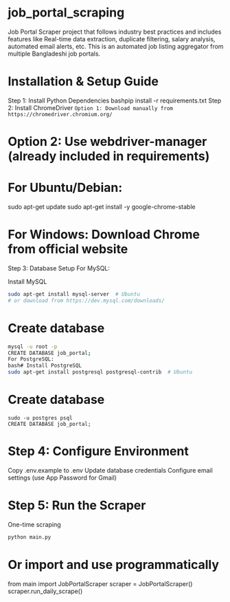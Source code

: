 # job_portal_scraping
Job Portal Scraper project that follows industry best practices and includes features like Real-time data extraction, duplicate filtering, salary analysis, automated email alerts, etc. This is an automated job listing aggregator from multiple Bangladeshi job portals.

# Installation & Setup Guide
Step 1: Install Python Dependencies
bashpip install -r requirements.txt
Step 2: Install ChromeDriver
`Option 1: Download manually from https://chromedriver.chromium.org/`
# Option 2: Use webdriver-manager (already included in requirements)

# For Ubuntu/Debian:
sudo apt-get update
sudo apt-get install -y google-chrome-stable

# For Windows: Download Chrome from official website
Step 3: Database Setup
For MySQL:

Install MySQL
```bash
sudo apt-get install mysql-server  # Ubuntu
# or download from https://dev.mysql.com/downloads/
```

# Create database
```bash
mysql -u root -p
CREATE DATABASE job_portal;
For PostgreSQL:
bash# Install PostgreSQL
sudo apt-get install postgresql postgresql-contrib  # Ubuntu
```

# Create database
```
sudo -u postgres psql
CREATE DATABASE job_portal;
```

# Step 4: Configure Environment

Copy .env.example to .env
Update database credentials
Configure email settings (use App Password for Gmail)

# Step 5: Run the Scraper
 One-time scraping
```bash
python main.py
```

# Or import and use programmatically
from main import JobPortalScraper
scraper = JobPortalScraper()
scraper.run_daily_scrape()